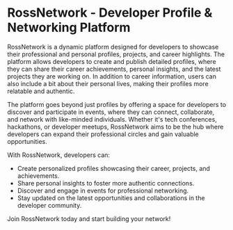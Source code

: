 # RossNetwork - Developer Profile & Networking Platform

RossNetwork is a dynamic platform designed for developers to showcase their professional and personal profiles, projects, and career highlights. The platform allows developers to create and publish detailed profiles, where they can share their career achievements, personal insights, and the latest projects they are working on. In addition to career information, users can also include a bit about their personal lives, making their profiles more relatable and authentic.

The platform goes beyond just profiles by offering a space for developers to discover and participate in events, where they can connect, collaborate, and network with like-minded individuals. Whether it's tech conferences, hackathons, or developer meetups, RossNetwork aims to be the hub where developers can expand their professional circles and gain valuable opportunities.

With RossNetwork, developers can:

- Create personalized profiles showcasing their career, projects, and achievements.
- Share personal insights to foster more authentic connections.
- Discover and engage in events for professional networking.
- Stay updated on the latest opportunities and collaborations in the developer community.

Join RossNetwork today and start building your network!